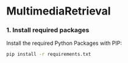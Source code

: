 # MultimediaRetrieval


### 1. Install required packages
Install the required Python Packages with PIP:
```bash
pip install -r requirements.txt
```
